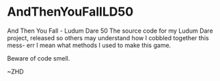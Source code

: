 # AndThenYouFallLD50
And Then You Fall - Ludum Dare 50
The source code for my Ludum Dare project, released so others may understand how I cobbled together this mess- err I mean what methods I used to make this game.

Beware of code smell.

~ZHD
